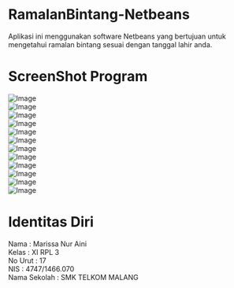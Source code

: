 # RamalanBintang-Netbeans
Aplikasi ini menggunakan software Netbeans yang bertujuan untuk mengetahui ramalan bintang sesuai dengan tanggal lahir anda.

# ScreenShot Program
![Image](https://github.com/marissarissa/RamalanBintang-Netbeans/blob/master/satu.PNG) <br>
![Image](https://github.com/marissarissa/RamalanBintang-Netbeans/blob/master/Screenshot%20(426).png) <br>
![Image](https://github.com/marissarissa/RamalanBintang-Netbeans/blob/master/Screenshot%20(427).png) <br>
![Image](https://github.com/marissarissa/RamalanBintang-Netbeans/blob/master/Screenshot%20(428).png) <br>
![Image](https://github.com/marissarissa/RamalanBintang-Netbeans/blob/master/Screenshot%20(429).png) <br>
![Image](https://github.com/marissarissa/RamalanBintang-Netbeans/blob/master/Screenshot%20(430).png) <br>
![Image](https://github.com/marissarissa/RamalanBintang-Netbeans/blob/master/Screenshot%20(431).png) <br>
![Image](https://github.com/marissarissa/RamalanBintang-Netbeans/blob/master/Screenshot%20(432).png) <br>
![Image](https://github.com/marissarissa/RamalanBintang-Netbeans/blob/master/Screenshot%20(433).png) <br>
![Image](https://github.com/marissarissa/RamalanBintang-Netbeans/blob/master/Screenshot%20(434).png) <br>
![Image](https://github.com/marissarissa/RamalanBintang-Netbeans/blob/master/Screenshot%20(435).png) <br>
![Image](https://github.com/marissarissa/RamalanBintang-Netbeans/blob/master/Screenshot%20(436).png) <br>

# Identitas Diri
Nama : Marissa Nur Aini <br>
Kelas : XI RPL 3 <br>
No Urut : 17 <br>
NIS : 4747/1466.070 <br>
Nama Sekolah : SMK TELKOM MALANG <br>
